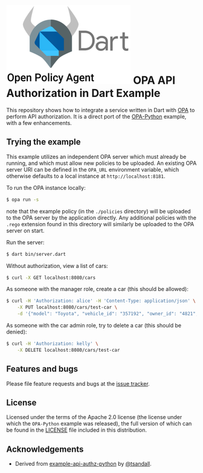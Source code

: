 # ![logo](logo.png) OPA API Authorization in Dart Example

This repository shows how to integrate a service written in Dart with [OPA](http://www.openpolicyagent.org) to perform
API authorization. It is a direct port of the [OPA-Python](https://github.com/open-policy-agent/example-api-authz-python)
example, with a few enhancements.

## Trying the example

This example utilizes an independent OPA server which must already be running, and which must allow new policies to be
uploaded. An existing OPA server URI can be defined in the `OPA_URL` environment variable, which otherwise defaults to
a local instance at `http://localhost:8181`.

To run the OPA instance locally:

```bash
$ opa run -s
```

note that the example policy (in the `./policies` directory) will be uploaded to the OPA server by the application
directly. Any additional policies with the `.rego` extension found in this directory will similarly be uploaded to the
OPA server on start.

Run the server:

```bash
$ dart bin/server.dart
```

Without authorization, view a list of cars:

```bash
$ curl -X GET localhost:8080/cars
```

As someone with the manager role, create a car (this should be allowed):

```bash
$ curl -H 'Authorization: alice' -H 'Content-Type: application/json' \
    -X PUT localhost:8080/cars/test-car \
    -d '{"model": "Toyota", "vehicle_id": "357192", "owner_id": "4821", "id": "test-car"}'
```

As someone with the car admin role, try to delete a car (this should be denied):

```bash
$ curl -H 'Authorization: kelly' \
    -X DELETE localhost:8080/cars/test-car
```

## Features and bugs

Please file feature requests and bugs at the [issue tracker][tracker].

[tracker]: https://github.com/adaptant-labs/opa-api-authz-dart/issues

## License

Licensed under the terms of the Apache 2.0 license (the license under which the `OPA-Python` example was released),
the full version of which can be found in the [LICENSE](LICENSE)
file included in this distribution.

## Acknowledgements

- Derived from [example-api-authz-python](https://github.com/open-policy-agent/example-api-authz-python) by [@tsandall](https://github.com/tsandall).
